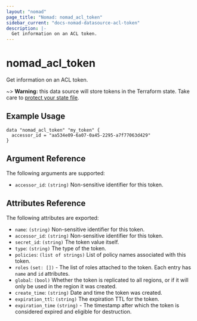 ```yaml
---
layout: "nomad"
page_title: "Nomad: nomad_acl_token"
sidebar_current: "docs-nomad-datasource-acl-token"
description: |-
  Get information on an ACL token.
---
```


# nomad_acl_token

Get information on an ACL token.

~> **Warning:** this data source will store tokens in the Terraform state. Take care to
  [protect your state file](/docs/state/sensitive-data.html).

## Example Usage

```hcl
data "nomad_acl_token" "my_token" {
  accessor_id = "aa534e09-6a07-0a45-2295-a7f77063d429"
}
```

## Argument Reference

The following arguments are supported:

* `accessor_id`: `(string)` Non-sensitive identifier for this token.

## Attributes Reference

The following attributes are exported:

* `name`: `(string)` Non-sensitive identifier for this token.
* `accessor_id`: `(string)` Non-sensitive identifier for this token.
* `secret_id`: `(string)` The token value itself.
* `type`: `(string)` The type of the token.
* `policies`: `(list of strings)` List of policy names associated with this token.
* `roles` `(set: [])` - The list of roles attached to the token. Each entry has
  `name` and `id` attributes.
* `global`: `(bool)` Whether the token is replicated to all regions, or if it 
  will only be used in the region it was created.
* `create_time`: `(string)` Date and time the token was created.
* `expiration_ttl`: `(string)` The expiration TTL for the token.
* `expiration_time` `(string)` - The timestamp after which the token is
  considered expired and eligible for destruction.
